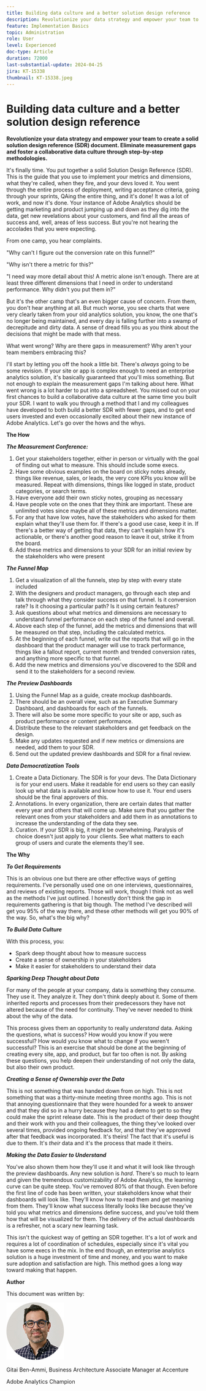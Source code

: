 ```yaml
---
title: Building data culture and a better solution design reference
description: Revolutionize your data strategy and empower your team to create a solid Solution Design Reference (SDR) document. Eliminate measurement gaps and foster a collaborative data culture through step-by-step methodologies.
feature: Implementation Basics
topic: Administration
role: User
level: Experienced
doc-type: Article
duration: 72000
last-substantial-update: 2024-04-25
jira: KT-15338
thumbnail: KT-15338.jpeg
---
```


# Building data culture and a better solution design reference

**Revolutionize your data strategy and empower your team to create a solid solution design reference (SDR) document. Eliminate measurement gaps and foster a collaborative data culture through step-by-step methodologies.**

It's finally time. You put together a solid Solution Design Reference (SDR). This is the guide that you use to implement your metrics and dimensions, what they're called, when they fire, and your devs loved it. You went through the entire process of deployment, writing acceptance criteria, going through your sprints, QAing the entire thing, and it's done! It was a lot of work, and now it's done. Your instance of Adobe Analytics should be getting marketing and product jumping up and down as they dig into the data, get new revelations about your customers, and find all the areas of success and, well, areas of less success. But you're not hearing the accolades that you were expecting. 

From one camp, you hear complaints.

"Why can't I figure out the conversion rate on this funnel?"

"Why isn't there a metric for this?"

"I need way more detail about this! A metric alone isn't enough. There are at least three different dimensions that I need in order to understand performance. Why didn't you put them in?"

But it's the other camp that's an even bigger cause of concern. From them, you don't hear anything at all. But much worse, you see charts that were very clearly taken from your old analytics solution, you know, the one that's no longer being maintained, and every day is falling further into a swamp of decrepitude and dirty data. A sense of dread fills you as you think about the decisions that might be made with that mess.

What went wrong? Why are there gaps in measurement? Why aren't your team members embracing this?

I'll start by letting you off the hook a little bit. There's *always* going to be some revision. If your site or app is complex enough to need an enterprise analytics solution, it's basically guaranteed that you'll miss something. But not enough to explain the measurement gaps I'm talking about here. What went wrong is a lot harder to put into a spreadsheet. You missed out on your first chances to build a collaborative data culture at the same time you built your SDR. I want to walk you through a method that I and my colleagues have developed to both build a better SDR with fewer gaps, and to get end users invested and even occasionally excited about their new instance of Adobe Analytics. Let's go over the hows and the whys.

**The How**

***The Measurement Conference:***

1. Get your stakeholders together, either in person or virtually with the goal of finding out what to measure. This should include some execs.
1. Have some obvious examples on the board on sticky notes already, things like revenue, sales, or leads, the very core KPIs you know will be measured. Repeat with dimensions, things like logged in state, product categories, or search terms.
1. Have everyone add their own sticky notes, grouping as necessary
1. Have people vote on the ones that they think are important. These are unlimited votes since maybe all of these metrics and dimensions matter.
1. For any that have low votes, have the stakeholders who asked for them explain what they'll use them for. If there's a good use case, keep it in. If there's a better way of getting that data, they can't explain how it's actionable, or there's another good reason to leave it out, strike it from the board.
1. Add these metrics and dimensions to your SDR for an initial review by the stakeholders who were present

***The Funnel Map***

1. Get a visualization of all the funnels, step by step with every state included
1. With the designers and product managers, go through each step and talk through what they consider success on that funnel. Is it conversion rate? Is it choosing a particular path? Is it using certain features?
1. Ask questions about what metrics and dimensions are necessary to understand funnel performance on each step of the funnel and overall.
1. Above each step of the funnel, add the metrics and dimensions that will be measured on that step, including the calculated metrics.
1. At the beginning of each funnel, write out the reports that will go in the dashboard that the product manager will use to track performance, things like a fallout report, current month and trended conversion rates, and anything more specific to that funnel.
1. Add the new metrics and dimensions you've discovered to the SDR and send it to the stakeholders for a second review.

***The Preview Dashboards***

1. Using the Funnel Map as a guide, create mockup dashboards.
1. There should be an overall view, such as an Executive Summary Dashboard, and dashboards for each of the funnels.
1. There will also be some more specific to your site or app, such as product performance or content performance.
1. Distribute these to the relevant stakeholders and get feedback on the design.
1. Make any updates requested and if new metrics or dimensions are needed, add them to your SDR.
1. Send out the updated preview dashboards and SDR for a final review.

***Data Democratization Tools***

1. Create a Data Dictionary. The SDR is for your devs. The Data Dictionary is for your end users. Make it readable for end users so they can easily look up what data is available and know how to use it. Your end users should be the final approvers of this.
1. Annotations. In every organization, there are certain dates that matter every year and others that will come up. Make sure that you gather the relevant ones from your stakeholders and add them in as annotations to increase the understanding of the data they see. 
1. Curation. If your SDR is big, it might be overwhelming. Paralysis of choice doesn't just apply to your clients. See what matters to each group of users and curate the elements they'll see.

**The Why**

***To Get Requirements***

This is an obvious one but there are other effective ways of getting requirements. I've personally used one on one interviews, questionnaires, and reviews of existing reports. Those will work, though I think not as well as the methods I've just outlined. I honestly don't think the gap in requirements gathering is that big though. The method I've described will get you 95% of the way there, and these other methods will get you 90% of the way. So, what's the big why?

***To Build Data Culture***

With this process, you:

- Spark deep thought about how to measure success
- Create a sense of ownership in your stakeholders
- Make it easier for stakeholders to understand their data

***Sparking Deep Thought about Data***

For many of the people at your company, data is something they consume. They use it. They analyze it. They don't think deeply about it. Some of them inherited reports and processes from their predecessors they have not altered because of the need for continuity. They've never needed to think about the why of the data.

This process gives them an opportunity to really *understand* data. Asking the questions, what is success? How would you know if you were successful? How would you know what to change if you weren't successful? This is an exercise that should be done at the beginning of creating every site, app, and product, but far too often is not. By asking these questions, you help deepen their understanding of not only the data, but also their own product.

***Creating a Sense of Ownership over the Data***

This is not something that was handed down from on high. This is not something that was a thirty-minute meeting three months ago. This is not that annoying questionnaire that they were hounded for a week to answer and that they did so in a hurry because they had a demo to get to so they could make the sprint release date. This is the product of their deep thought and their work with you and their colleagues, the thing they've looked over several times, provided ongoing feedback for, and that they've approved after that feedback was incorporated. It's theirs! The fact that it's useful is due to them. It's *their* data and it's the process that made it theirs.

***Making the Data Easier to Understand***

You've also shown them how they'll use it and what it will look like through the preview dashboards. Any new solution is *hard*. There's so much to learn and given the tremendous customizability of Adobe Analytics, the learning curve can be quite steep. You've removed 80% of that though. Even before the first line of code has been written, your stakeholders know what their dashboards will look like. They'll know how to read them and get meaning from them. They'll know what success literally looks like because they've told you what metrics and dimensions define success, and you've told them how that will be visualized for them. The delivery of the actual dashboards is a refresher, not a scary new learning task. 

This isn't the quickest way of getting an SDR together. It's a lot of work and requires a lot of coordination of schedules, especially since it's vital you have some execs in the mix. In the end though, an enterprise analytics solution is a huge investment of time and money, and you want to make sure adoption and satisfaction are high. This method goes a long way toward making that happen.

**Author**

This document was written by: 

![gitai-headshot](assets/gitai-headshot-150.jpg)

Gitai Ben-Ammi, Business Architecture Associate Manager at Accenture

Adobe Analytics Champion


